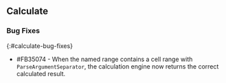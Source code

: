 ## Calculate

### Bug Fixes
{:#calculate-bug-fixes}

* \#FB35074 - When the named range contains a cell range with `ParseArgumentSeparator`, the calculation engine now returns the correct calculated result.
